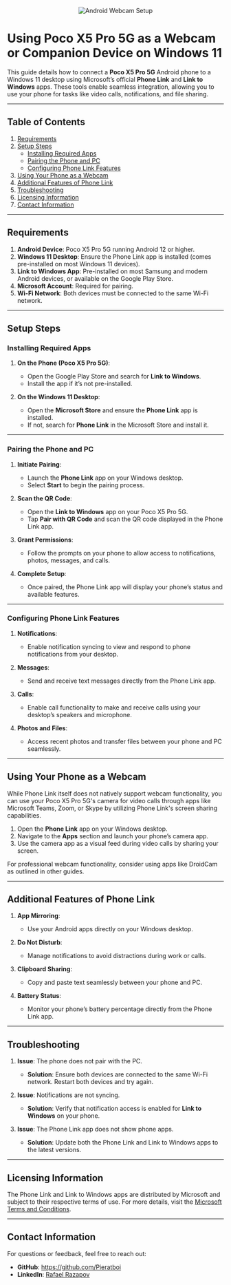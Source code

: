 
<p align="center">
<img src="https://img.utdstc.com/icon/fcf/e52/fcfe52fe73756a30cd4bf611881126b142e38cd35cbf50c4bf67fae41c1619ff:200" alt="Android Webcam Setup"/>
</p>

# Using Poco X5 Pro 5G as a Webcam or Companion Device on Windows 11
This guide details how to connect a **Poco X5 Pro 5G** Android phone to a Windows 11 desktop using Microsoft’s official **Phone Link** and **Link to Windows** apps. These tools enable seamless integration, allowing you to use your phone for tasks like video calls, notifications, and file sharing.

---

## Table of Contents
1. [Requirements](#requirements)
2. [Setup Steps](#setup-steps)
    - [Installing Required Apps](#installing-required-apps)
    - [Pairing the Phone and PC](#pairing-the-phone-and-pc)
    - [Configuring Phone Link Features](#configuring-phone-link-features)
3. [Using Your Phone as a Webcam](#using-your-phone-as-a-webcam)
4. [Additional Features of Phone Link](#additional-features-of-phone-link)
5. [Troubleshooting](#troubleshooting)
6. [Licensing Information](#licensing-information)
7. [Contact Information](#contact-information)

---

## Requirements

1. **Android Device**: Poco X5 Pro 5G running Android 12 or higher.
2. **Windows 11 Desktop**: Ensure the Phone Link app is installed (comes pre-installed on most Windows 11 devices).
3. **Link to Windows App**: Pre-installed on most Samsung and modern Android devices, or available on the Google Play Store.
4. **Microsoft Account**: Required for pairing.
5. **Wi-Fi Network**: Both devices must be connected to the same Wi-Fi network.

---

## Setup Steps

### Installing Required Apps

1. **On the Phone (Poco X5 Pro 5G)**:
   - Open the Google Play Store and search for **Link to Windows**.
   - Install the app if it’s not pre-installed.

2. **On the Windows 11 Desktop**:
   - Open the **Microsoft Store** and ensure the **Phone Link** app is installed.
   - If not, search for **Phone Link** in the Microsoft Store and install it.

---

### Pairing the Phone and PC

1. **Initiate Pairing**:
   - Launch the **Phone Link** app on your Windows desktop.
   - Select **Start** to begin the pairing process.

2. **Scan the QR Code**:
   - Open the **Link to Windows** app on your Poco X5 Pro 5G.
   - Tap **Pair with QR Code** and scan the QR code displayed in the Phone Link app.

3. **Grant Permissions**:
   - Follow the prompts on your phone to allow access to notifications, photos, messages, and calls.

4. **Complete Setup**:
   - Once paired, the Phone Link app will display your phone’s status and available features.

---

### Configuring Phone Link Features

1. **Notifications**:
   - Enable notification syncing to view and respond to phone notifications from your desktop.

2. **Messages**:
   - Send and receive text messages directly from the Phone Link app.

3. **Calls**:
   - Enable call functionality to make and receive calls using your desktop’s speakers and microphone.

4. **Photos and Files**:
   - Access recent photos and transfer files between your phone and PC seamlessly.

---

## Using Your Phone as a Webcam

While Phone Link itself does not natively support webcam functionality, you can use your Poco X5 Pro 5G's camera for video calls through apps like Microsoft Teams, Zoom, or Skype by utilizing Phone Link's screen sharing capabilities.

1. Open the **Phone Link** app on your Windows desktop.
2. Navigate to the **Apps** section and launch your phone’s camera app.
3. Use the camera app as a visual feed during video calls by sharing your screen.

For professional webcam functionality, consider using apps like DroidCam as outlined in other guides.

---

## Additional Features of Phone Link

1. **App Mirroring**:
   - Use your Android apps directly on your Windows desktop.

2. **Do Not Disturb**:
   - Manage notifications to avoid distractions during work or calls.

3. **Clipboard Sharing**:
   - Copy and paste text seamlessly between your phone and PC.

4. **Battery Status**:
   - Monitor your phone’s battery percentage directly from the Phone Link app.

---

## Troubleshooting

1. **Issue**: The phone does not pair with the PC.  
   - **Solution**: Ensure both devices are connected to the same Wi-Fi network. Restart both devices and try again.

2. **Issue**: Notifications are not syncing.  
   - **Solution**: Verify that notification access is enabled for **Link to Windows** on your phone.

3. **Issue**: The Phone Link app does not show phone apps.  
   - **Solution**: Update both the Phone Link and Link to Windows apps to the latest versions.

---

## Licensing Information

The Phone Link and Link to Windows apps are distributed by Microsoft and subject to their respective terms of use. For more details, visit the [Microsoft Terms and Conditions](https://www.microsoft.com).

---

## Contact Information
For questions or feedback, feel free to reach out:  
- **GitHub**: https://github.com/Pieratboi  
- **LinkedIn**: <a href="https://www.linkedin.com/in/rafael-razapov-60391a2b8/?trk=opento_sprofile_topcard"> Rafael Razapov </a>  
